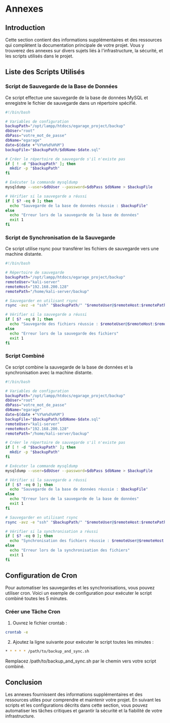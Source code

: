 # Annexes

## Introduction

Cette section contient des informations supplémentaires et des ressources qui complètent la documentation principale de votre projet. Vous y trouverez des annexes sur divers sujets liés à l'infrastructure, la sécurité, et les scripts utilisés dans le projet.

## Liste des Scripts Utilisés

### Script de Sauvegarde de la Base de Données

Ce script effectue une sauvegarde de la base de données MySQL et enregistre le fichier de sauvegarde dans un répertoire spécifié.

```bash
#!/bin/bash

# Variables de configuration
backupPath="/opt/lampp/htdocs/egarage_project/backup"
dbUser="root"
dbPass="votre_mot_de_passe"
dbName="egarage"
date=$(date +"%Y%m%d%H%M")
backupFile="$backupPath/$dbName-$date.sql"

# Créer le répertoire de sauvegarde s'il n'existe pas
if [ ! -d "$backupPath" ]; then
  mkdir -p "$backupPath"
fi

# Exécuter la commande mysqldump
mysqldump --user=$dbUser --password=$dbPass $dbName > $backupFile

# Vérifier si la sauvegarde a réussi
if [ $? -eq 0 ]; then
  echo "Sauvegarde de la base de données réussie : $backupFile"
else
  echo "Erreur lors de la sauvegarde de la base de données"
  exit 1
fi
```
### Script de Synchronisation de la Sauvegarde

Ce script utilise rsync pour transférer les fichiers de sauvegarde vers une machine distante.

```bash
#!/bin/bash

# Répertoire de sauvegarde
backupPath="/opt/lampp/htdocs/egarage_project/backup"
remoteUser="kali-server"
remoteHost="192.168.200.128"
remotePath="/home/kali-server/backup"

# Sauvegarder en utilisant rsync
rsync -avz -e "ssh" "$backupPath/" "$remoteUser@$remoteHost:$remotePath"

# Vérifier si la sauvegarde a réussi
if [ $? -eq 0 ]; then
  echo "Sauvegarde des fichiers réussie : $remoteUser@$remoteHost:$remotePath"
else
  echo "Erreur lors de la sauvegarde des fichiers"
  exit 1
fi
```

### Script Combiné

Ce script combine la sauvegarde de la base de données et la synchronisation avec la machine distante.

```bash
#!/bin/bash

# Variables de configuration
backupPath="/opt/lampp/htdocs/egarage_project/backup"
dbUser="root"
dbPass="votre_mot_de_passe"
dbName="egarage"
date=$(date +"%Y%m%d%H%M")
backupFile="$backupPath/$dbName-$date.sql"
remoteUser="kali-server"
remoteHost="192.168.200.128"
remotePath="/home/kali-server/backup"

# Créer le répertoire de sauvegarde s'il n'existe pas
if [ ! -d "$backupPath" ]; then
  mkdir -p "$backupPath"
fi

# Exécuter la commande mysqldump
mysqldump --user=$dbUser --password=$dbPass $dbName > $backupFile

# Vérifier si la sauvegarde a réussi
if [ $? -eq 0 ]; then
  echo "Sauvegarde de la base de données réussie : $backupFile"
else
  echo "Erreur lors de la sauvegarde de la base de données"
  exit 1
fi

# Sauvegarder en utilisant rsync
rsync -avz -e "ssh" "$backupPath/" "$remoteUser@$remoteHost:$remotePath"

# Vérifier si la synchronisation a réussi
if [ $? -eq 0 ]; then
  echo "Synchronisation des fichiers réussie : $remoteUser@$remoteHost:$remotePath"
else
  echo "Erreur lors de la synchronisation des fichiers"
  exit 1
fi
```

## Configuration de Cron

Pour automatiser les sauvegardes et les synchronisations, vous pouvez utiliser cron. Voici un exemple de configuration pour exécuter le script combiné toutes les 5 minutes.

### Créer une Tâche Cron

1. Ouvrez le fichier crontab :

```bash
crontab -e
```

2. Ajoutez la ligne suivante pour exécuter le script toutes les minutes :

```bash
* * * * * /path/to/backup_and_sync.sh
```

Remplacez /path/to/backup_and_sync.sh par le chemin vers votre script combiné.

## Conclusion

Les annexes fournissent des informations supplémentaires et des ressources utiles pour comprendre et maintenir votre projet. En suivant les scripts et les configurations décrits dans cette section, vous pouvez automatiser les tâches critiques et garantir la sécurité et la fiabilité de votre infrastructure.